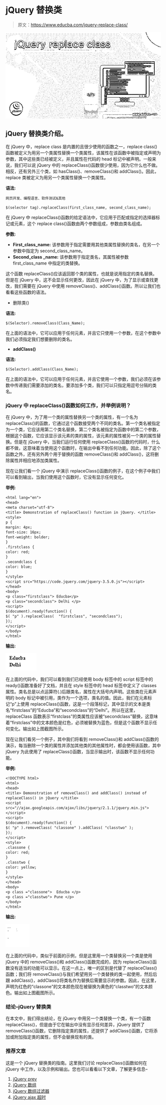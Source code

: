 # jQuery 替换类

> 原文：<https://www.educba.com/jquery-replace-class/>

![jQuery replace class](img/020f4b3c51c5b2a3797dc60b041980e1.png)



## jQuery 替换类介绍。

在 jQuery 中，replace class 是内置的且很少使用的函数之一，replace class()函数被定义为用另一个类属性替换一个类属性，该属性在该函数中被指定或声明为参数，其中这些类已经被定义，并且属性在代码的 head 标记中被声明。一般来说，我们可以说 jQuery 中的 replaceClass()函数很少使用，因为它什么也不做。相反，还有另外三个类，如 hasClass()、removeClass()和 addClass()。因此，replace 类被定义为用另一个类属性替换一个类属性。

**语法:**

<small>网页开发、编程语言、软件测试&其他</small>

```
$(selector tag).replaceClass(first_class_name, second_class_name);
```

在 jQuery 中 replaceClass()函数的给定语法中，它应用于匹配或指定的选择器标记或元素，这个 replace class()函数由两个参数组成，参数由类名组成。

**参数:**

*   **First_class_name:** 该参数用于指定需要用其他类属性替换的类名，在另一个参数中指定为 second_class_name。
*   **Second_class _name:** 该参数用于指定类名，其属性被参数 first_class_name 中指定的类替换。

这个函数 replaceClass()应该返回那个类的属性，也就是说用指定的类名替换。但是在 jQuery 中，这不会显示任何更改，因此在 jQuery 中，为了显示或查找更改，我们需要在 jQuery 中使用 removeClass()、addClass()函数。所以让我们也看看这些函数的语法。

*   删除类()

**语法:**

```
$(Selector).removeClass(Class_Name);
```

在上面的语法中，它可以应用于任何元素，并且它只使用一个参数，在这个参数中我们必须指定我们想要删除的类名。

*   **addClass()**

**语法:**

```
$(Selector).addClass(Class_Name);
```

在上面的语法中，它可以应用于任何元素，并且它使用一个参数，我们必须在该参数中传递我们需要添加的类名，要添加多个类，我们可以只指定用逗号分隔的类名。

### jQuery 中 replaceClass()函数如何工作，并举例说明？

在 jQuery 中，为了用一个类的属性替换另一个类的属性，有一个名为 replaceClass()的函数，它通过这个函数接受两个不同的类名。第一个类名被指定为一个类，它应该用第二个类名替换，第二个类名被指定为函数中的第二个参数，根据这个函数，它应该显示该元素的类的属性，该元素的属性被另一个类的属性替换。但是在 jQuery 中，当我们运行任何使用 replaceClass()函数的代码时，什么都不做，这意味着当使用这个函数时，在输出中看不到任何功能。因此，除了这个函数之外，还有另外两个用于替换的函数 removeClass()和 addClass()，这将删除属性并相应地添加类属性。

现在让我们看一个 jQuery 中演示 replaceClass()函数的例子，在这个例子中我们可以看到输出，当我们使用这个函数时，它没有显示任何变化。

**举例:**

```
<html lang="en">
<head>
<meta charset="utf-8">
<title> Demonstration of replaceClass() function in jQuery. </title>
<style>
p {
margin: 4px;
font-size: 16px;
font-weight: bolder;
}
.firstclass {
color: red;
}
.secondclass {
color: blue;
}
</style>
<script src="https://code.jquery.com/jquery-3.5.0.js"></script>
</head>
<body>
<p class="firstclass"> Educba</p>
<p class="secondclass"> Delhi </p>
<script>
$(document).ready(function() {
$( "p" ).replaceClass(  "firstclass", "secondclass");
});
</script>
</body>
</html>
```

**输出:**

![jQuery replace class output 1](img/e673c062316fdb81be031eb0596ed1f9.png)



在上面的代码中，我们可以看到我们已经使用 body 标签中的 script 标签中的 ready()函数准备好了文档，并且在 style 标签中的 head 标签中定义了 classes 属性。类名总是以点运算符(.)后跟类名，属性在大括号内声明。这些类在元素声明的 body 标记中被引用，类作为一个选项，类名的值。因此，我们在元素标记“p”上使用 replaceClass()函数，这是一个段落标记，其中显示的文本是类名“firstclass”的“Educba”和“secondclass”的“Delhi”。所以在这里，replaceClass 函数表示“firstclass”的类属性应该被“secondclass”替换，这意味着“firstclass”中的文本颜色是红色，必须被替换为蓝色，但是这个函数不显示任何变化。输出如上图截图所示。

现在让我们看另一个例子，其中我们将看到 removeClass()和 addClass()函数的演示，每当删除一个类的属性并添加其他类的其他属性时，都会使用该函数，其中 jQuery 为此使用了 replaceClass()函数，当显示输出时，该函数不显示任何功能。

**举例:**

```
<!DOCTYPE html>
<html>
<head>
<title> Demonstration of removeClass() and addClass() instead of replaceClass() in jQuery </title>
<script src="//ajax.googleapis.com/ajax/libs/jquery/2.1.1/jquery.min.js"></script>
<script>
$(document).ready(function() {
$( "p" ).removeClass( "classone" ).addClass( "classtwo" );
});
</script>
<style>
.classone {
color: red;
}
.classtwo {
color: yellow;
}
</style>
</head>
<body>
<p class ="classone">  Educba </p>
<p class ="classtwo"> Pune </p>
</body>
</html>
```

**输出:**

![jQuery replace class output 2](img/216dac8e862d5663e33f4baa81d16acd.png)



在上面的代码中，类似于前面的示例，但是这里用一个类替换另一个类是使用 jQuery 中的 removeClass()和 addClass()函数完成的，因为 replaceClass()函数没有适当的功能可以显示。在这一点上，唯一的区别是代替了 replaceClass()函数；我们将 removeClass()与我们希望用另一个类替换的类一起使用，然后后跟 addClass()，addClass()将类名作为替换后需要显示的参数。因此，在这里，声明为红色的“classone”的文本颜色现在被替换为黄色的“classtwo”的文本颜色。输出如上图截图所示。

### 结论–jQuery 替换类

在本文中，我们得出结论，在 jQuery 中用另一个类替换一个类，有一个函数 replaceClass()，但是由于它在输出中没有显示任何差异，jQuery 提供了 removeClass()函数，它删除指定类的属性，还提供了 addClass()函数，它将添加或附加指定类的属性，但不会替换现有的类。

### 推荐文章

这是一个 jQuery 替换类的指南。这里我们讨论 replaceClass()函数如何在 jQuery 中工作，以及示例和输出。您也可以看看以下文章，了解更多信息–

1.  [jQuery prev](https://www.educba.com/jquery-prev/)
2.  [jQuery 数组](https://www.educba.com/jquery-array/)
3.  [jQuery 数组过滤器](https://www.educba.com/jquery-array-filter/)
4.  [jQuery ajax 超时](https://www.educba.com/jquery-ajax-timeout/)





